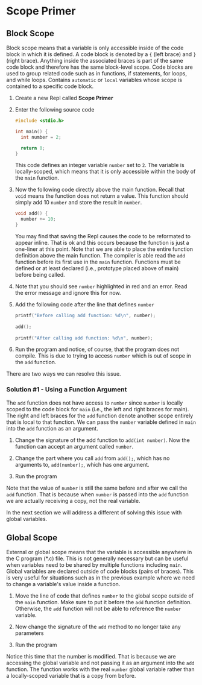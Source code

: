 # Scope Primer

## Block Scope
Block scope means that a variable is only accessible inside of the code block in which it is defined. A code block is denoted by a `{` (left brace) and `}` (right brace). Anything inside the associated braces is part of the same code block and therefore has the same block-level scope. Code blocks are used to group related code such as in functions, if statements, for loops, and while loops. Contains `automatic` or `local` variables whose scope is contained to a specific code block.

1. Create a new Repl called **Scope Primer**

1. Enter the following source code

    ```C
    #include <stdio.h>
    
    int main() {
      int number = 2;
    
      return 0;
    }
    ```
    This code defines an integer variable `number` set to `2`. The variable is locally-scoped, which means that it is only accessible within the body of the `main` function.

1. Now the following code directly above the main function. Recall that `void` means the function does not return a value. This function should simply add 10 `number` and store the result in `number`.

    ```C
    void add() {
      number += 10;
    }
    ```

    You may find that saving the Repl causes the code to be reformated to appear inline. That is ok and this occurs because the function is just a one-liner at this point.
    Note that we are able to place the entire function definition above the main function. The compiler is able read the `add` function before its first use in the `main` function. Functions must be defined or at least declared (i.e., prototype placed above of main) before being called.

1. Note that you should see `number` highlighted in red and an error. Read the error message and ignore this for now.

1. Add the following code after the line that defines `number`

    ```C
    printf("Before calling add function: %d\n", number);
  
    add();
  
    printf("After calling add function: %d\n", number);
    ```

1. Run the program and notice, of course, that the program does not compile. This is due to trying to access `number` which is out of scope in the `add` function.

There are two ways we can resolve this issue.

### Solution #1 - Using a Function Argument
The `add` function does not have access to `number` since `number` is locally scoped to the code block for `main` (i.e., the left and right braces for main). The right and left braces for the `add` function denote another scope entirely that is local to that function. We can pass the `number` variable defined in `main` into the `add` function as an argument.

1. Change the signature of the add function to `add(int number)`. Now the function can accept an argument called `number`.

1. Change the part where you call `add` from `add();`, which has no arguments to, `add(number);`, which has one argument.

1. Run the program

Note that the value of `number` is still the same before and after we call the `add` function. That is because when `number` is passed into the `add` function we are actually receiving a copy, not the real variable.

In the next section we will address a different of solving this issue with global variables.

## Global Scope
External or global scope means that the variable is accessible anywhere in the C program (*.c) file. This is not generally necessary but can be useful when variables need to be shared by multiple functions including `main`. Global variables are declared outside of code blocks (pairs of braces). This is very useful for situations such as in the previous example where we need to change a variable's value inside a function.

1. Move the line of code that defines `number` to the global scope outside of the `main` function. Make sure to put it before the `add` function definition. Otherwise, the `add` function will not be able to reference the `number` variable.

1. Now change the signature of the `add` method to no longer take any parameters

1. Run the program

Notice this time that the number is modified. That is because we are accessing the global variable and not passing it as an argument into the `add` function. The function works with the real `number` global variable rather than a locally-scoped variable that is a copy from before.

